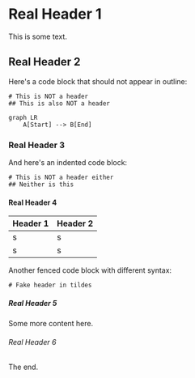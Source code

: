 # Real Header 1

This is some text.

## Real Header 2

Here's a code block that should not appear in outline:

```
# This is NOT a header
## This is also NOT a header
```

```mermaid
graph LR
    A[Start] --> B[End]
```

### Real Header 3

And here's an indented code block:

    # This is NOT a header either
    ## Neither is this

#### Real Header 4


| Header 1 | Header 2 |
| -------- | -------- |
| s        | s        |
| s        | s        |


Another fenced code block with different syntax:

~~~
# Fake header in tildes
~~~

##### Real Header 5

Some more content here.

###### Real Header 6

The end.
